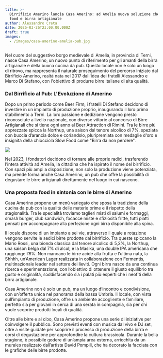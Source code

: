 ```yaml
---
title: >-
  Birrificio Amerino lancia Casa Amerino: ad Amelia nuova soluzione che abbina
  food e birra artigianale 
author: Alessandro Creta
date: 2025-03-26T23:00:00.000Z
draft: true
images:
  - /images/casa-amerino-amelia-pub.jpg
---
```


Nel cuore del suggestivo borgo medievale di Amelia, in provincia di Terni, nasce Casa Amerino, un nuovo punto di riferimento per gli amanti della birra artigianale e della buona cucina da pub. Questo locale non è solo un luogo di ritrovo, ma rappresenta il naturale proseguimento del percorso iniziato dal Birrificio Amerino, realtà nata nel 2017 dall'idea dei fratelli Alessandro e Marco Di Stefano, con l'obiettivo di produrre birre italiane di alta qualità.

### Dal Birrificio al Pub: L'Evoluzione di Amerino

Dopo un primo periodo come Beer Firm, i fratelli Di Stefano decidono di investire in un impianto di produzione proprio, inaugurando il loro primo stabilimento a Terni. La loro passione e dedizione vengono presto riconosciute a livello nazionale, con diverse vittorie al concorso di Birre Artigianali che si tiene ogni anno al Beer Attraction di Rimini. Tra le birre più apprezzate spicca la Northup, una saison dal tenore alcolico di 7%, speziata con buccia d’arancia dolce e coriandolo, pluripremiata con medaglie d'oro e insignita della chiocciola Slow Food come "Birra da non perdere".

![](/images/casa-amerino.png)

Nel 2023, i fondatori decidono di tornare alle proprie radici, trasferendo l’intera attività ad Amelia, la cittadina che ha ispirato il nome del birrificio. Con spazi più ampi a disposizione, non solo la produzione viene potenziata, ma prende forma anche Casa Amerino, un pub che offre la possibilità di degustare le birre artigianali direttamente nel luogo in cui nascono.

### Una proposta food in sintonia con le birre di Amerino

Casa Amerino propone un menù variegato che sposa la tradizione della cucina da pub con la qualità delle materie prime e il rispetto della stagionalità. Tra le specialità troviamo taglieri misti di salumi e formaggi, smash burger, club sandwich, focacce miste e sfiziosità fritte, tutti piatti pensati per accompagnare alla perfezione ogni birra disponibile alla spina.

Il locale dispone di un impianto a sei vie, attraverso il quale a rotazione vengono servite le sedici birre prodotte dal birrificio. Tra queste spiccano la Mario Rossi, una bionda classica dal tenore alcolico di 5,2%, la Northup, una saison belga dal 7% di alcol, e la Masika, una double IPA americana che raggiunge l’8%. Non mancano le birre acide alla frutta e l’ultima nata, la Shhhh, un’American Lager realizzata in collaborazione con Fermentis, multinazionale leader nel settore dei lieviti. Ogni birra nasce da una continua ricerca e sperimentazione, con l’obiettivo di ottenere il giusto equilibrio tra gusto e originalità, soddisfacendo sia i palati più esperti che i neofiti della birra artigianale.

Casa Amerino non è solo un pub, ma un luogo d’incontro e condivisione, con un’offerta unica nel panorama della bassa Umbria. Il locale, con vista sull’impianto di produzione, offre un ambiente accogliente e familiare, perfetto sia per giovani in cerca di una serata in compagnia, sia per chi vuole scoprire prodotti locali di qualità.

Oltre alle birre e al cibo, Casa Amerino propone una serie di iniziative per coinvolgere il pubblico. Sono previsti eventi con musica dal vivo e DJ set, oltre a visite guidate per scoprire il processo di produzione della birra e corsi di degustazione per approfondire la cultura brassicola. Durante la bella stagione, è possibile godere di un’ampia area esterna, arricchita da un murales realizzato dall’artista David Pompili, che ha decorato la facciata con le grafiche delle birre prodotte.
